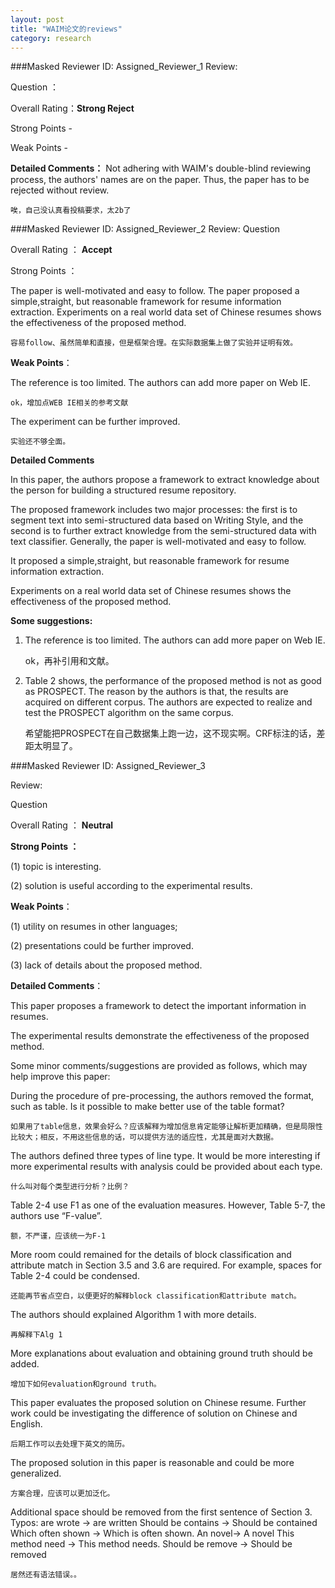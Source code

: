 ```yaml
---
layout: post
title: "WAIM论文的reviews"
category: research
---
```


###Masked Reviewer ID:	Assigned_Reviewer_1
Review:	

Question	 ：

Overall Rating：**Strong Reject**

Strong Points	-

Weak Points	-

**Detailed Comments：**	Not adhering with WAIM's double-blind reviewing process, the authors' names are on the paper. Thus, the paper has to be rejected without review.

	唉，自己没认真看投稿要求，太2b了

###Masked Reviewer ID:	Assigned_Reviewer_2
Review:	
Question	 

Overall Rating ：	**Accept**

Strong Points	：

The paper is well-motivated and easy to follow.
The paper proposed a simple,straight, but reasonable framework for resume information extraction.
Experiments on a real world data set of Chinese resumes shows the effectiveness of the proposed method.

	容易follow、虽然简单和直接，但是框架合理。在实际数据集上做了实验并证明有效。
	
**Weak Points**：
	
The reference is too limited. The authors can add more paper on Web IE.

	ok，增加点WEB IE相关的参考文献
	
The experiment can be further improved.
	
	实验还不够全面。
	
**Detailed Comments**	

In this paper, the authors propose a framework to extract knowledge about the person for building a structured resume repository. 

The proposed framework includes two major processes: the first is to segment text into semi-structured data based on Writing Style, and the second is to further extract knowledge from the semi-structured data with text classifier.
Generally, the paper is well-motivated and easy to follow. 

It proposed a simple,straight, but reasonable framework for resume information extraction. 

Experiments on a real world data set of Chinese resumes shows the effectiveness of the proposed method. 

**Some suggestions:** 

1) The reference is too limited. The authors can add more paper on Web IE. 

	ok，再补引用和文献。

2) Table 2 shows, the performance of the proposed method is not as good as PROSPECT. The reason by the authors is that, the results are acquired on different corpus. The authors are expected to realize and test the PROSPECT algorithm on the same corpus.

	希望能把PROSPECT在自己数据集上跑一边，这不现实啊。CRF标注的话，差距太明显了。

###Masked Reviewer ID:	Assigned_Reviewer_3

Review:	

Question	 

Overall Rating ：	**Neutral**

**Strong Points	：**

(1) topic is interesting.

(2) solution is useful according to the experimental results. 

**Weak Points**：

(1) utility on resumes in other languages;

(2) presentations could be further improved. 

(3) lack of details about the proposed method.

**Detailed Comments**：

This paper proposes a framework to detect the important information in resumes. 

The experimental results demonstrate the effectiveness of the proposed method. 

Some minor comments/suggestions are provided as follows, which may help improve this paper: 

During the procedure of pre-processing, the authors removed the format, such as table. Is it possible to make better use of the table format? 

	如果用了table信息，效果会好么？应该解释为增加信息肯定能够让解析更加精确，但是局限性比较大；相反，不用这些信息的话，可以提供方法的适应性，尤其是面对大数据。

The authors defined three types of line type. It would be more interesting if more experimental results with analysis could be provided about each type.

	什么叫对每个类型进行分析？比例？


Table 2-4 use F1 as one of the evaluation measures. However, Table 5-7, the authors use “F-value”.

	额，不严谨，应该统一为F-1

More room could remained for the details of block classification and attribute match in Section 3.5 and 3.6 are required. For example, spaces for Table 2-4 could be condensed. 

	还能再节省点空白，以便更好的解释block classification和attribute match。


The authors should explained Algorithm 1 with more details.

	再解释下Alg 1

More explanations about evaluation and obtaining ground truth should be added. 

	增加下如何evaluation和ground truth。

This paper evaluates the proposed solution on Chinese resume. Further work could be investigating the difference of solution on Chinese and English. 

	后期工作可以去处理下英文的简历。

The proposed solution in this paper is reasonable and could be more generalized. 

	方案合理，应该可以更加泛化。

Additional space should be removed from the first sentence of Section 3.
Typos: 
are wrote -> are written
Should be contains -> Should be contained
Which often shown -> Which is often shown.
An novel-> A novel
This method need -> This method needs. 
Should be remove -> Should be removed

	居然还有语法错误。。
